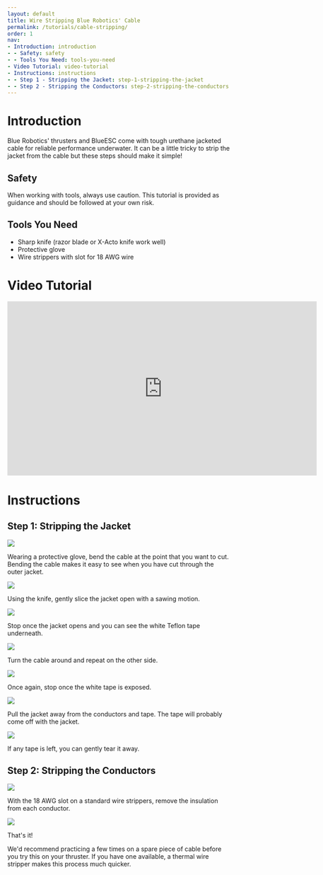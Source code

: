 ```yaml
---
layout: default
title: Wire Stripping Blue Robotics' Cable
permalink: /tutorials/cable-stripping/
order: 1
nav:
- Introduction: introduction
- - Safety: safety
- - Tools You Need: tools-you-need
- Video Tutorial: video-tutorial
- Instructions: instructions
- - Step 1 - Stripping the Jacket: step-1-stripping-the-jacket
- - Step 2 - Stripping the Conductors: step-2-stripping-the-conductors
---
```


# Introduction

Blue Robotics' thrusters and BlueESC come with tough urethane jacketed cable for reliable performance underwater. It can be a little tricky to strip the jacket from the cable but these steps should make it simple!
 
## Safety

<i class="fa fa-exclamation-triangle fa-fw fa-2x text-warning"></i> When working with tools, always use caution. This tutorial is provided as guidance and should be followed at your own risk.

## Tools You Need

* Sharp knife (razor blade or X-Acto knife work well)
* Protective glove
* Wire strippers with slot for 18 AWG wire

# Video Tutorial

<iframe width="700" height="393.75" src="https://www.youtube.com/embed/xAf1R3UM_MU" frameborder="0" allowfullscreen></iframe>
<br />

# Instructions

## Step 1: Stripping the Jacket

<img src="/assets/images/tutorials/wire-stripping/wire-strip-1.png" class="img-responsive" style="max-width:800px" />

Wearing a protective glove, bend the cable at the point that you want to cut. Bending the cable makes it easy to see when you have cut through the outer jacket.

<img src="/assets/images/tutorials/wire-stripping/wire-strip-2.png" class="img-responsive" style="max-width:800px" />

Using the knife, gently slice the jacket open with a sawing motion. 

<img src="/assets/images/tutorials/wire-stripping/wire-strip-3.png" class="img-responsive" style="max-width:800px" />

Stop once the jacket opens and you can see the white Teflon tape underneath.

<img src="/assets/images/tutorials/wire-stripping/wire-strip-4.png" class="img-responsive" style="max-width:800px" />

Turn the cable around and repeat on the other side.

<img src="/assets/images/tutorials/wire-stripping/wire-strip-5.png" class="img-responsive" style="max-width:800px" />

Once again, stop once the white tape is exposed.

<img src="/assets/images/tutorials/wire-stripping/wire-strip-6.png" class="img-responsive" style="max-width:800px" />

Pull the jacket away from the conductors and tape. The tape will probably come off with the jacket.

<img src="/assets/images/tutorials/wire-stripping/wire-strip-7.png" class="img-responsive" style="max-width:800px" />

If any tape is left, you can gently tear it away.

## Step 2: Stripping the Conductors

<img src="/assets/images/tutorials/wire-stripping/wire-strip-8.png" class="img-responsive" style="max-width:800px" />

With the 18 AWG slot on a standard wire strippers, remove the insulation from each conductor.

<img src="/assets/images/tutorials/wire-stripping/wire-strip-9.png" class="img-responsive" style="max-width:800px" />

That's it!

We'd recommend practicing a few times on a spare piece of cable before you try this on your thruster. If you have one available, a thermal wire stripper makes this process much quicker.